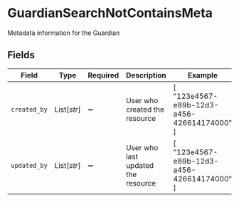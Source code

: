 # GuardianSearchNotContainsMeta

Metadata information for the Guardian


## Fields

| Field                                      | Type                                       | Required                                   | Description                                | Example                                    |
| ------------------------------------------ | ------------------------------------------ | ------------------------------------------ | ------------------------------------------ | ------------------------------------------ |
| `created_by`                               | List[*str*]                                | :heavy_minus_sign:                         | User who created the resource              | [<br/>"123e4567-e89b-12d3-a456-426614174000"<br/>] |
| `updated_by`                               | List[*str*]                                | :heavy_minus_sign:                         | User who last updated the resource         | [<br/>"123e4567-e89b-12d3-a456-426614174000"<br/>] |